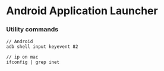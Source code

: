 Android Application Launcher
============================




### Utility commands

```
// Android
adb shell input keyevent 82

// ip on mac
ifconfig | grep inet
```